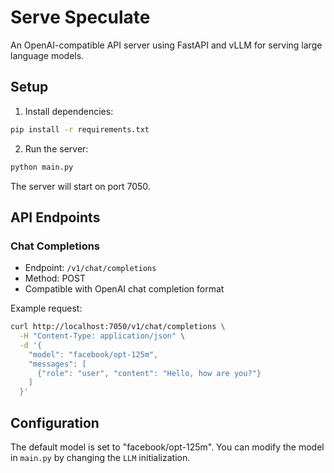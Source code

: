 # Serve Speculate

An OpenAI-compatible API server using FastAPI and vLLM for serving large language models.

## Setup

1. Install dependencies:
```bash
pip install -r requirements.txt
```

2. Run the server:
```bash
python main.py
```

The server will start on port 7050.

## API Endpoints

### Chat Completions
- Endpoint: `/v1/chat/completions`
- Method: POST
- Compatible with OpenAI chat completion format

Example request:
```bash
curl http://localhost:7050/v1/chat/completions \
  -H "Content-Type: application/json" \
  -d '{
    "model": "facebook/opt-125m",
    "messages": [
      {"role": "user", "content": "Hello, how are you?"}
    ]
  }'
```

## Configuration

The default model is set to "facebook/opt-125m". You can modify the model in `main.py` by changing the `LLM` initialization.
